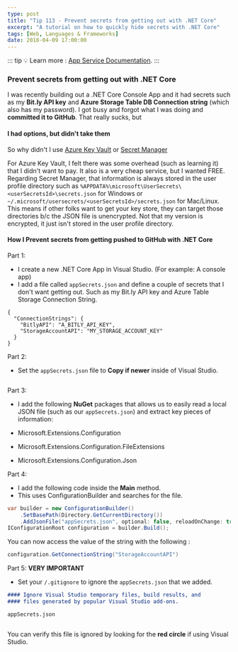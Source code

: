 ```yaml
---
type: post
title: "Tip 113 - Prevent secrets from getting out with .NET Core"
excerpt: "A tutorial on how to quickly hide secrets with .NET Core"
tags: [Web, Languages & Frameworks]
date: 2018-04-09 17:00:00
---
```


::: tip
:bulb: Learn more : [App Service Documentation](https://docs.microsoft.com/azure/app-service?WT.mc_id=docs-azuredevtips-azureappsdev).
:::

### Prevent secrets from getting out with .NET Core

I was recently building out a .NET Core Console App and it had secrets such as my **Bit.ly API key** and **Azure Storage Table DB Connection string** (which also has my password). I got busy and forgot what I was doing and **committed it to GitHub**. That really sucks, but

#### I had options, but didn't take them

So why didn't I use [Azure Key Vault](https://azure.microsoft.com/services/key-vault?WT.mc_id=azure-azuredevtips-azureappsdev) or [Secret Manager](https://docs.microsoft.com/aspnet/core/security/app-secrets?tabs=visual-studio?WT.mc_id=docs-azuredevtips-azureappsdev)

For Azure Key Vault, I felt there was some overhead (such as learning it) that I didn't want to pay. It also is a very cheap service, but I wanted FREE. Regarding Secret Manager, that information is always stored in the user profile directory such as `%APPDATA%\microsoft\UserSecrets\<userSecretsId>\secrets.json` for Windows or `~/.microsoft/usersecrets/<userSecretsId>/secrets.json` for Mac/Linux. This means if other folks want to get your key store, they can target those directories b/c the JSON file is unencrypted. Not that my version is encrypted, it just isn't stored in the user profile directory.

#### How I Prevent secrets from getting pushed to GitHub with .NET Core

Part 1:

* I create a new .NET Core App in Visual Studio. (For example: A console app)
* I add a file called `appSecrets.json` and define a couple of secrets that I don't want getting out. Such as my Bit.ly API key and Azure Table Storage Connection String.

```asciidoc
{
  "ConnectionStrings": {
    "BitlyAPI": "A_BITLY_API_KEY",
    "StorageAccountAPI": "MY_STORAGE_ACCOUNT_KEY"
  }
}
```

Part 2:

* Set the `appSecrets.json` file to **Copy if newer** inside of Visual Studio.

<img :src="$withBase('/files/azconsecret1.png')">

Part 3:

* I add the following **NuGet** packages that allows us to easily read a local JSON file (such as our `appSecrets.json`) and extract key pieces of information:

* Microsoft.Extensions.Configuration
* Microsoft.Extensions.Configuration.FileExtensions
* Microsoft.Extensions.Configuration.Json

Part 4:

* I add the following code inside the **Main** method.
* This uses ConfigurationBuilder and searches for the file.

```csharp
var builder = new ConfigurationBuilder()
    .SetBasePath(Directory.GetCurrentDirectory())
    .AddJsonFile("appSecrets.json", optional: false, reloadOnChange: true);
IConfigurationRoot configuration = builder.Build();
```

You can now access the value of the string with the following :

```csharp
configuration.GetConnectionString("StorageAccountAPI")
```

Part 5: **VERY IMPORTANT**

* Set your `/.gitignore` to ignore the `appSecrets.json` that we added.

```markdown
#### Ignore Visual Studio temporary files, build results, and
#### files generated by popular Visual Studio add-ons.

appSecrets.json
```

<img :src="$withBase('/files/azconsecret2.png')">

You can verify this file is ignored by looking for the **red circle** if using Visual Studio.

<img :src="$withBase('/files/azconsecret3.png')">

